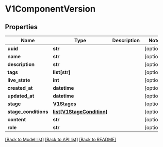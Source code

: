 # V1ComponentVersion

## Properties
Name | Type | Description | Notes
------------ | ------------- | ------------- | -------------
**uuid** | **str** |  | [optional] 
**name** | **str** |  | [optional] 
**description** | **str** |  | [optional] 
**tags** | **list[str]** |  | [optional] 
**live_state** | **int** |  | [optional] 
**created_at** | **datetime** |  | [optional] 
**updated_at** | **datetime** |  | [optional] 
**stage** | [**V1Stages**](V1Stages.md) |  | [optional] 
**stage_conditions** | [**list[V1StageCondition]**](V1StageCondition.md) |  | [optional] 
**content** | **str** |  | [optional] 
**role** | **str** |  | [optional] 

[[Back to Model list]](../README.md#documentation-for-models) [[Back to API list]](../README.md#documentation-for-api-endpoints) [[Back to README]](../README.md)


